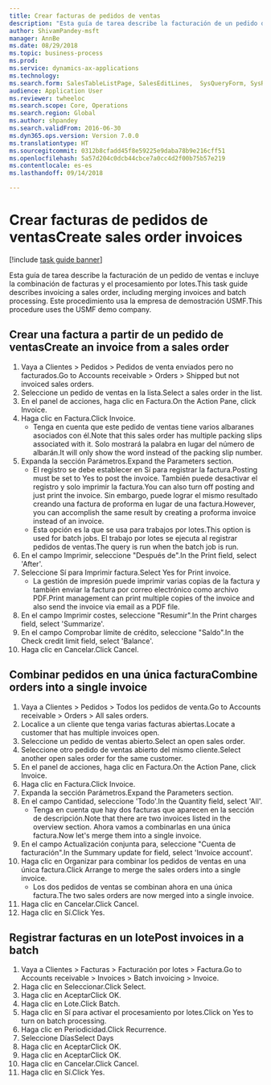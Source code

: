 ```yaml
--- 
title: Crear facturas de pedidos de ventas
description: "Esta guía de tarea describe la facturación de un pedido de ventas e incluye la combinación de facturas y el procesamiento por lotes."
author: ShivamPandey-msft
manager: AnnBe
ms.date: 08/29/2018
ms.topic: business-process
ms.prod: 
ms.service: dynamics-ax-applications
ms.technology: 
ms.search.form: SalesTableListPage, SalesEditLines,  SysQueryForm, SysRecurrence
audience: Application User
ms.reviewer: twheeloc
ms.search.scope: Core, Operations
ms.search.region: Global
ms.author: shpandey
ms.search.validFrom: 2016-06-30
ms.dyn365.ops.version: Version 7.0.0
ms.translationtype: HT
ms.sourcegitcommit: 0312b8cfadd45f8e59225e9daba78b9e216cff51
ms.openlocfilehash: 5a57d204c0dcb44cbce7a0cc4d2f00b75b57e219
ms.contentlocale: es-es
ms.lasthandoff: 09/14/2018

---
```

# <a name="create-sales-order-invoices"></a><span data-ttu-id="831d0-103">Crear facturas de pedidos de ventas</span><span class="sxs-lookup"><span data-stu-id="831d0-103">Create sales order invoices</span></span>

[!include [task guide banner](../../includes/task-guide-banner.md)]

<span data-ttu-id="831d0-104">Esta guía de tarea describe la facturación de un pedido de ventas e incluye la combinación de facturas y el procesamiento por lotes.</span><span class="sxs-lookup"><span data-stu-id="831d0-104">This task guide describes invoicing a sales order, including merging invoices and batch processing.</span></span> <span data-ttu-id="831d0-105">Este procedimiento usa la empresa de demostración USMF.</span><span class="sxs-lookup"><span data-stu-id="831d0-105">This procedure uses the USMF demo company.</span></span>


## <a name="create-an-invoice-from-a-sales-order"></a><span data-ttu-id="831d0-106">Crear una factura a partir de un pedido de ventas</span><span class="sxs-lookup"><span data-stu-id="831d0-106">Create an invoice from a sales order</span></span>
1. <span data-ttu-id="831d0-107">Vaya a Clientes > Pedidos > Pedidos de venta enviados pero no facturados.</span><span class="sxs-lookup"><span data-stu-id="831d0-107">Go to Accounts receivable > Orders > Shipped but not invoiced sales orders.</span></span>
2. <span data-ttu-id="831d0-108">Seleccione un pedido de ventas en la lista.</span><span class="sxs-lookup"><span data-stu-id="831d0-108">Select a sales order in the list.</span></span> 
3. <span data-ttu-id="831d0-109">En el panel de acciones, haga clic en Factura.</span><span class="sxs-lookup"><span data-stu-id="831d0-109">On the Action Pane, click Invoice.</span></span>
4. <span data-ttu-id="831d0-110">Haga clic en Factura.</span><span class="sxs-lookup"><span data-stu-id="831d0-110">Click Invoice.</span></span>
    * <span data-ttu-id="831d0-111">Tenga en cuenta que este pedido de ventas tiene varios albaranes asociados con él.</span><span class="sxs-lookup"><span data-stu-id="831d0-111">Note that this sales order has multiple packing slips associated with it.</span></span> <span data-ttu-id="831d0-112">Solo mostrará la palabra <multiple> en lugar del número de albarán.</span><span class="sxs-lookup"><span data-stu-id="831d0-112">It will only show the word <multiple> instead of the packing slip number.</span></span>  
5. <span data-ttu-id="831d0-113">Expanda la sección Parámetros.</span><span class="sxs-lookup"><span data-stu-id="831d0-113">Expand the Parameters section.</span></span>
    * <span data-ttu-id="831d0-114">El registro se debe establecer en Sí para registrar la factura.</span><span class="sxs-lookup"><span data-stu-id="831d0-114">Posting must be set to Yes to post the invoice.</span></span> <span data-ttu-id="831d0-115">También puede desactivar el registro y solo imprimir la factura.</span><span class="sxs-lookup"><span data-stu-id="831d0-115">You can also turn off posting and just print the invoice.</span></span> <span data-ttu-id="831d0-116">Sin embargo, puede lograr el mismo resultado creando una factura de proforma en lugar de una factura.</span><span class="sxs-lookup"><span data-stu-id="831d0-116">However, you can accomplish the same result by creating a proforma invoice instead of an invoice.</span></span>  
    * <span data-ttu-id="831d0-117">Esta opción es la que se usa para trabajos por lotes.</span><span class="sxs-lookup"><span data-stu-id="831d0-117">This option is used for batch jobs.</span></span> <span data-ttu-id="831d0-118">El trabajo por lotes se ejecuta al registrar pedidos de ventas.</span><span class="sxs-lookup"><span data-stu-id="831d0-118">The query is run when the batch job is run.</span></span>    
6. <span data-ttu-id="831d0-119">En el campo Imprimir, seleccione "Después de".</span><span class="sxs-lookup"><span data-stu-id="831d0-119">In the Print field, select 'After'.</span></span>
7. <span data-ttu-id="831d0-120">Seleccione Sí para Imprimir factura.</span><span class="sxs-lookup"><span data-stu-id="831d0-120">Select Yes for Print invoice.</span></span>
    * <span data-ttu-id="831d0-121">La gestión de impresión puede imprimir varias copias de la factura y también enviar la factura por correo electrónico como archivo PDF.</span><span class="sxs-lookup"><span data-stu-id="831d0-121">Print management can print  multiple copies of the invoice and also send the invoice via email as a PDF file.</span></span>  
8. <span data-ttu-id="831d0-122">En el campo Imprimir costes, seleccione "Resumir".</span><span class="sxs-lookup"><span data-stu-id="831d0-122">In the Print charges field, select 'Summarize'.</span></span>
9. <span data-ttu-id="831d0-123">En el campo Comprobar límite de crédito, seleccione "Saldo".</span><span class="sxs-lookup"><span data-stu-id="831d0-123">In the Check credit limit field, select 'Balance'.</span></span>
10. <span data-ttu-id="831d0-124">Haga clic en Cancelar.</span><span class="sxs-lookup"><span data-stu-id="831d0-124">Click Cancel.</span></span>

## <a name="combine-orders-into-a-single-invoice"></a><span data-ttu-id="831d0-125">Combinar pedidos en una única factura</span><span class="sxs-lookup"><span data-stu-id="831d0-125">Combine orders into a single invoice</span></span>
1. <span data-ttu-id="831d0-126">Vaya a Clientes > Pedidos > Todos los pedidos de venta.</span><span class="sxs-lookup"><span data-stu-id="831d0-126">Go to Accounts receivable > Orders > All sales orders.</span></span>
2. <span data-ttu-id="831d0-127">Localice a un cliente que tenga varias facturas abiertas.</span><span class="sxs-lookup"><span data-stu-id="831d0-127">Locate a customer that has multiple invoices open.</span></span>
3. <span data-ttu-id="831d0-128">Seleccione un pedido de ventas abierto.</span><span class="sxs-lookup"><span data-stu-id="831d0-128">Select an open sales order.</span></span>
4. <span data-ttu-id="831d0-129">Seleccione otro pedido de ventas abierto del mismo cliente.</span><span class="sxs-lookup"><span data-stu-id="831d0-129">Select another open sales order for the same customer.</span></span>
5. <span data-ttu-id="831d0-130">En el panel de acciones, haga clic en Factura.</span><span class="sxs-lookup"><span data-stu-id="831d0-130">On the Action Pane, click Invoice.</span></span>
6. <span data-ttu-id="831d0-131">Haga clic en Factura.</span><span class="sxs-lookup"><span data-stu-id="831d0-131">Click Invoice.</span></span>
7. <span data-ttu-id="831d0-132">Expanda la sección Parámetros.</span><span class="sxs-lookup"><span data-stu-id="831d0-132">Expand the Parameters section.</span></span>
8. <span data-ttu-id="831d0-133">En el campo Cantidad, seleccione 'Todo'.</span><span class="sxs-lookup"><span data-stu-id="831d0-133">In the Quantity field, select 'All'.</span></span>
    * <span data-ttu-id="831d0-134">Tenga en cuenta que hay dos facturas que aparecen en la sección de descripción.</span><span class="sxs-lookup"><span data-stu-id="831d0-134">Note that there are two invoices listed in the overview section.</span></span> <span data-ttu-id="831d0-135">Ahora vamos a combinarlas en una única factura.</span><span class="sxs-lookup"><span data-stu-id="831d0-135">Now let's merge them into a single invoice.</span></span>  
9. <span data-ttu-id="831d0-136">En el campo Actualización conjunta para, seleccione "Cuenta de facturación".</span><span class="sxs-lookup"><span data-stu-id="831d0-136">In the Summary update for field, select 'Invoice account'.</span></span>
10. <span data-ttu-id="831d0-137">Haga clic en Organizar para combinar los pedidos de ventas en una única factura.</span><span class="sxs-lookup"><span data-stu-id="831d0-137">Click Arrange to merge the sales orders into a single invoice.</span></span>
    * <span data-ttu-id="831d0-138">Los dos pedidos de ventas se combinan ahora en una única factura.</span><span class="sxs-lookup"><span data-stu-id="831d0-138">The two sales orders are now merged into a single invoice.</span></span>   
11. <span data-ttu-id="831d0-139">Haga clic en Cancelar.</span><span class="sxs-lookup"><span data-stu-id="831d0-139">Click Cancel.</span></span>
12. <span data-ttu-id="831d0-140">Haga clic en Sí.</span><span class="sxs-lookup"><span data-stu-id="831d0-140">Click Yes.</span></span>

## <a name="post-invoices-in-a-batch"></a><span data-ttu-id="831d0-141">Registrar facturas en un lote</span><span class="sxs-lookup"><span data-stu-id="831d0-141">Post invoices in a batch</span></span>
1. <span data-ttu-id="831d0-142">Vaya a Clientes > Facturas > Facturación por lotes > Factura.</span><span class="sxs-lookup"><span data-stu-id="831d0-142">Go to Accounts receivable > Invoices > Batch invoicing > Invoice.</span></span>
2. <span data-ttu-id="831d0-143">Haga clic en Seleccionar.</span><span class="sxs-lookup"><span data-stu-id="831d0-143">Click Select.</span></span>
3. <span data-ttu-id="831d0-144">Haga clic en Aceptar</span><span class="sxs-lookup"><span data-stu-id="831d0-144">Click OK.</span></span>
4. <span data-ttu-id="831d0-145">Haga clic en Lote.</span><span class="sxs-lookup"><span data-stu-id="831d0-145">Click Batch.</span></span>
5. <span data-ttu-id="831d0-146">Haga clic en Sí para activar el procesamiento por lotes.</span><span class="sxs-lookup"><span data-stu-id="831d0-146">Click on Yes to turn on batch processing.</span></span>
6. <span data-ttu-id="831d0-147">Haga clic en Periodicidad.</span><span class="sxs-lookup"><span data-stu-id="831d0-147">Click Recurrence.</span></span>
7. <span data-ttu-id="831d0-148">Seleccione Días</span><span class="sxs-lookup"><span data-stu-id="831d0-148">Select Days</span></span>
8. <span data-ttu-id="831d0-149">Haga clic en Aceptar</span><span class="sxs-lookup"><span data-stu-id="831d0-149">Click OK.</span></span>
9. <span data-ttu-id="831d0-150">Haga clic en Aceptar</span><span class="sxs-lookup"><span data-stu-id="831d0-150">Click OK.</span></span>
10. <span data-ttu-id="831d0-151">Haga clic en Cancelar.</span><span class="sxs-lookup"><span data-stu-id="831d0-151">Click Cancel.</span></span>
11. <span data-ttu-id="831d0-152">Haga clic en Sí.</span><span class="sxs-lookup"><span data-stu-id="831d0-152">Click Yes.</span></span>


